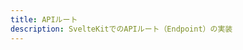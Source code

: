 ```yaml
---
title: APIルート
description: SvelteKitでのAPIルート（Endpoint）の実装
---
```


<script>
  import PreparingPage from '$lib/components/PreparingPage.svelte';
</script>

<PreparingPage 
  title="APIルート" 
  description="SvelteKitでAPIルート（Endpoint）を実装する方法について学びます。+server.tsファイルでのREST API実装、GET/POST/PUT/DELETEメソッドの処理、リクエストの検証とバリデーション、JSONレスポンスの構築、エラーハンドリング、CORS設定、認証・認可の実装、ミドルウェアパターン、API仕様の設計とOpenAPI連携などを詳しく解説します。"
  expectedDate="近日公開予定" />
